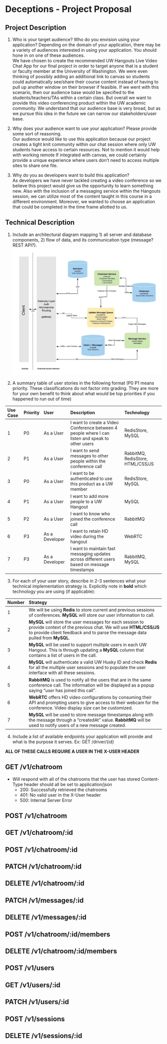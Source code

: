 # Deceptions - Project Proposal

## Project Description
1. Who is your target audience?  Who do you envision using your application? Depending on the domain of your application, there may be a variety of audiences interested in using your application.  You should hone in on one of these audiences.<br>
We have chosen to create the recommended UW Hangouts Live Video Chat App for our final project in order to target anyone that is a student or faculty member at the University of Washington. We were even thinking of possibly adding an additional link to canvas so students could automatically see/share their course content instead of having to pull up another window on their browser if feasible. If we went with this scenario, then our audience base would be specified to the students/teachers/TAs within a certain class. But overall we want to provide this video conferencing product within the UW academic community. We understand that our audience base is very broad, but as we pursue this idea in the future we can narrow our stakeholders/user base.
	
2. Why does your audience want to use your application? Please provide some sort of reasoning. <br>
Our audience would like to use this application because our project creates a tight knit community within our chat session where only UW students have access to certain resources. Not to mention it would help with working remote If integrated with canvas, we could certainly provide a unique experience where users don’t need to access multiple sites to share one file.

3. Why do you as developers want to build this application? <br>
As developers we have never tackled creating a video conference so we believe this project would give us the opportunity to learn something new. Also with the inclusion of a messaging service within the Hangouts session, we can utilize most of the content taught in this course in a different environment. Moreover, we wanted to choose an application that could be completed in the time frame allotted to us.

## Technical Description
1. Include an architectural diagram mapping 1) all server and database components, 2) flow of data, and its communication type (message? REST API?).<br>
<img src="Screen Shot 2019-02-28 at 10.21.38 PM.png" alt="Flow Diagram"
	title="Architectural Diagram"  />

2. A summary table of user stories in the following format (P0 P1 means priority. These classifications do not factor into grading. They are more for your own benefit to think about what would be top priorities if you happened to run out of time)

| Use Case | Priority     | User          | Description   | Technology |
| :------  | :----------  | :-----------  | :-----------  | :-------- |
|   1      | P0           | As a User     | I want to create a Video Conference between 4 people where I can listen and speak to other users | RedisStore, MySQL |
|   2      | P1           | As a User     | I want to send messages to other people within the conference call   | RabbitMQ, RedisStore, HTML/CSS/JS
|   3      | P0           | As a User     | I want to be authenticated to use this product as a UW member | RedisStore, MySQL |
|   4      | P1           | As a User     | I want to add more people to a UW Hangout | MySQL |
|   5      | P2           | As a User     | I want to know who joined the conference call | RabbitMQ |
|   6      | P3           | As a Developer | I want to retain HD video during the hangout | WebRTC |
|   7      | P3           | As a Developer | I want to maintain fast messaging updates across different users based on message timestamps | RabbitMQ, MySQL |


3. For each of your user story, describe in 2-3 sentences what your technical implementation strategy is. Explicitly note in **bold** which technology you are using (if applicable):

| Number | Strategy |
| :----- | :------- |
| 1      | We will be using **Redis** to store current and previous sessions of conferences. **MySQL** will store our user information to call. |
| 2      | **MySQL** will store the user messages for each session to provide context of the previous chat. We will use **HTML/CSS/JS** to provide client feedback and to parse the message data pulled from **MySQL**. |
| 3      | **MySQL** will be used to support multiple users in each UW Hangout. This is through updating a **MySQL** column that contains a list of users in the call. |
| 4      | **MySQL** will authenticate a valid UW Husky ID and check **Redis** for all  the  multiple user sessions and to populate the user interface with all these sessions. |
| 5      | **RabbitMQ** is used to notify all the users that are in the same conference call. The information will be displayed as a popup saying “_user_ has joined this call”. |
| 6      | **WebRTC** offers HD video configurations by consuming their API and prompting users to give access to their webcam for the conference. Video display size can be customized. |
| 7      | **MySQL** will be used to store message timestamps along with the message through a “createdAt” value. **RabbitMQ** will be used to notify users of a new message created. |

4. Include a list of available endpoints your application will provide and what is the purpose it serves. Ex: GET /driver/{id}

**ALL OF THESE CALLS REQUIRE A USER IN THE X-USER HEADER**

## GET /v1/chatroom
* Will respond with all of the chatrooms that the user has stored
Content-Type header should all be set to application/json
	* 200: Successfully retrieved the chatrooms
	* 401: No valid user in the X-User header
	* 500: Internal Server Error

## POST /v1/chatroom

## GET /v1/chatroom/:id

## POST /v1/chatroom/:id

## PATCH /v1/chatroom/:id

## DELETE /v1/chatroom/:id

## PATCH /v1/messages/:id

## DELETE /v1/messages/:id

## POST /v1/chatroom/:id/members

## DELETE /v1/chatroom/:id/members

## POST /v1/users

## GET /v1/users/:id

## PATCH /v1/users/:id

## POST /v1/sessions

## DELETE /v1/sessions/:id
